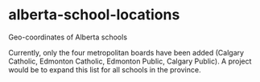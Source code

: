 # alberta-school-locations
Geo-coordinates of Alberta schools

Currently, only the four metropolitan boards have been added (Calgary Catholic, Edmonton Catholic, Edmonton Public, Calgary Public).
A project would be to expand this list for all schools in the province.
